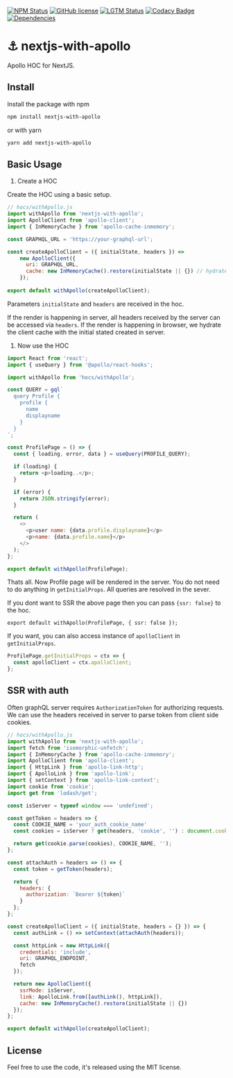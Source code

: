 [![NPM Status][npm-image]][npm-url]
[![GitHub license][license-image]][license-url]
[![LGTM Status][lgtm-image]][lgtm-url]
[![Codacy Badge](https://api.codacy.com/project/badge/Grade/7588b3bdb457430687e3688bf2cd6121)](https://www.codacy.com/manual/subash.adhikari/nextjs-with-apollo)
[![Dependencies](https://img.shields.io/david/adikari/nextjs-with-apollo?logo=dependabot)](https://img.shields.io/david/adikari/nextjs-with-apollo)

# ⚓ nextjs-with-apollo
Apollo HOC for NextJS.


## Install

Install the package with npm

```sh
npm install nextjs-with-apollo
```

or with yarn

```sh
yarn add nextjs-with-apollo
```

## Basic Usage

1. Create a HOC 

Create the HOC using a basic setup.

```js
// hocs/withApollo.js
import withApollo from 'nextjs-with-apollo';
import ApolloClient from 'apollo-client';
import { InMemoryCache } from 'apollo-cache-inmemory';

const GRAPHQL_URL = 'https://your-graphql-url';

const createApolloClient = ({ initialState, headers }) =>
    new ApolloClient({
      uri: GRAPHQL_URL,
      cache: new InMemoryCache().restore(initialState || {}) // hydrate cache
    });
    
export default withApollo(createApolloClient);
```
Parameters `initialState` and `headers` are received in the hoc. 

If the render is happening in server, all headers received by the server can be accessed via `headers`.
If the render is happening in browser, we hydrate the client cache with the initial stated created in server.

1. Now use the HOC

```js
import React from 'react';
import { useQuery } from '@apollo/react-hooks';

import withApollo from 'hocs/withApollo';

const QUERY = gql`
  query Profile {
    profile {
      name
      displayname
    }
  }
`;

const ProfilePage = () => {
  const { loading, error, data } = useQuery(PROFILE_QUERY);

  if (loading) {
    return <p>loading..</p>;
  }

  if (error) {
    return JSON.stringify(error);
  }

  return (
    <>
      <p>user name: {data.profile.displayname}</p>
      <p>name: {data.profile.name}</p>
    </>
  );
};

export default withApollo(ProfilePage);

```

Thats all. Now Profile page will be rendered in the server. You do not need to do anything in `getInitialProps`. All queries are resolved in the sever.

If you dont want to SSR the above page then you can pass `{ssr: false}` to the hoc.

```
export default withApollo(ProfilePage, { ssr: false });
```

If you want, you can also access instance of `apolloClient` in `getInitialProps`.

```js
ProfilePage.getInitialProps = ctx => {
  const apolloClient = ctx.apolloClient;
};
```

## SSR with auth

Often graphQL server requires `AuthorizationToken` for authorizing requests. We can use the headers received in server to parse token from client side cookies.

```js
// hocs/withApollo.js
import withApollo from 'nextjs-with-apollo';
import fetch from 'isomorphic-unfetch';
import { InMemoryCache } from 'apollo-cache-inmemory';
import ApolloClient from 'apollo-client';
import { HttpLink } from 'apollo-link-http';
import { ApolloLink } from 'apollo-link';
import { setContext } from 'apollo-link-context';
import cookie from 'cookie';
import get from 'lodash/get';

const isServer = typeof window === 'undefined';

const getToken = headers => {
  const COOKIE_NAME = 'your_auth_cookie_name'
  const cookies = isServer ? get(headers, 'cookie', '') : document.cookie;

  return get(cookie.parse(cookies), COOKIE_NAME, '');
};

const attachAuth = headers => () => {
  const token = getToken(headers);

  return {
    headers: {
      authorization: `Bearer ${token}`
    }
  };
};

const createApolloClient = ({ initialState, headers = {} }) => {
  const authLink = () => setContext(attachAuth(headers));

  const httpLink = new HttpLink({
    credentials: 'include',
    uri: GRAPHQL_ENDPOINT,
    fetch
  });

  return new ApolloClient({
    ssrMode: isServer,
    link: ApolloLink.from([authLink(), httpLink]),
    cache: new InMemoryCache().restore(initialState || {})
  });
};

export default withApollo(createApolloClient);
```

## License
Feel free to use the code, it's released using the MIT license.

[npm-image]:https://img.shields.io/npm/v/nextjs-with-apollo.svg
[npm-url]:https://www.npmjs.com/package/nextjs-with-apollo
[license-image]:https://img.shields.io/github/license/adikari/nextjs-with-apollo.svg
[license-url]:https://github.com/adikari/nextjs-with-apollo/blob/master/LICENSE

[lgtm-image]:https://img.shields.io/lgtm/grade/javascript/g/adikari/nextjs-with-apollo.svg?logo=lgtm&logoWidth=18
[lgtm-url]:https://lgtm.com/projects/g/adikari/nextjs-with-apollo/context:javascript

